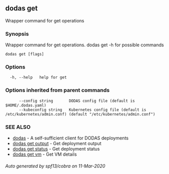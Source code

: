 ## dodas get

Wrapper command for get operations

### Synopsis

Wrapper command for get operations.
dodas get -h for possible commands

```
dodas get [flags]
```

### Options

```
  -h, --help   help for get
```

### Options inherited from parent commands

```
      --config string       DODAS config file (default is $HOME/.dodas.yaml)
      --kubeconfig string   Kubernetes config file (default is /etc/kubernetes/admin.conf) (default "/etc/kubernetes/admin.conf")
```

### SEE ALSO

* [dodas](dodas.md)	 - A self-sufficient client for DODAS deployments
* [dodas get output](dodas_get_output.md)	 - Get deployment output
* [dodas get status](dodas_get_status.md)	 - Get deployment status
* [dodas get vm](dodas_get_vm.md)	 - Get VM details

###### Auto generated by spf13/cobra on 11-Mar-2020
